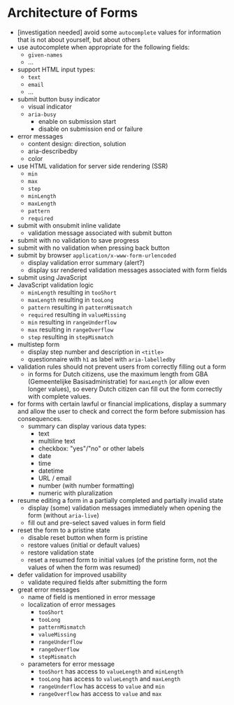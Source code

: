 <!-- @license CC0-1.0 -->

# Architecture of Forms

- [investigation needed] avoid some `autocomplete` values for information that is not about yourself, but about others
- use autocomplete when appropriate for the following fields:
  - `given-names`
  - ...
- support HTML input types:
  - `text`
  - `email`
  - ...
- submit button busy indicator
  - visual indicator
  - `aria-busy`
    - enable on submission start
    - disable on submission end or failure
- error messages
  - content design: direction, solution
  - aria-describedby
  - color
- use HTML validation for server side rendering (SSR)
  - `min`
  - `max`
  - `step`
  - `minLength`
  - `maxLength`
  - `pattern`
  - `required`
- submit with onsubmit inline validate
  - validation message associated with submit button
- submit with no validation to save progress
- submit with no validation when pressing back button
- submit by browser `application/x-www-form-urlencoded`
  - display validation error summary (alert?)
  - display ssr rendered validation messages associated with form fields
- submit using JavaScript
- JavaScript validation logic
  - `minLength` resulting in `tooShort`
  - `maxLength` resulting in `tooLong`
  - `pattern` resulting in `patternMismatch`
  - `required` resulting in `valueMissing`
  - `min` resulting in `rangeUnderflow`
  - `max` resulting in `rangeOverflow`
  - `step` resulting in `stepMismatch`
- multistep form
  - display step number and description in `<title>`
  - questionnaire with `h1` as label with `aria-labelledby`
- validation rules should not prevent users from correctly filling out a form
  - in forms for Dutch citizens, use the maximum length from GBA (Gemeentelijke Basisadministratie) for `maxLength` (or allow even longer values), so every Dutch citizen can fill out the form correctly with complete values.
- for forms with certain lawful or financial implications, display a summary and allow the user to check and correct the form before submission has consequences.
  - summary can display various data types:
    - text
    - multiline text
    - checkbox: "yes"/"no" or other labels
    - date
    - time
    - datetime
    - URL / email
    - number (with number formatting)
    - numeric with pluralization
- resume editing a form in a partially completed and partially invalid state
  - display (some) validation messages immediately when opening the form (without `aria-live`)
  - fill out and pre-select saved values in form field
- reset the form to a pristine state
  - disable reset button when form is pristine
  - restore values (initial or default values)
  - restore validation state
  - reset a resumed form to initial values (of the pristine form, not the values of when the form was resumed)
- defer validation for improved usability
  - validate required fields after submitting the form
- great error messages
  - name of field is mentioned in error message
  - localization of error messages
    - `tooShort`
    - `tooLong`
    - `patternMismatch`
    - `valueMissing`
    - `rangeUnderflow`
    - `rangeOverflow`
    - `stepMismatch`
  - parameters for error message
    - `tooShort` has access to `valueLength` and `minLength`
    - `tooLong` has access to `valueLength` and `maxLength`
    - `rangeUnderflow` has access to `value` and `min`
    - `rangeOverflow` has access to `value` and `max`
